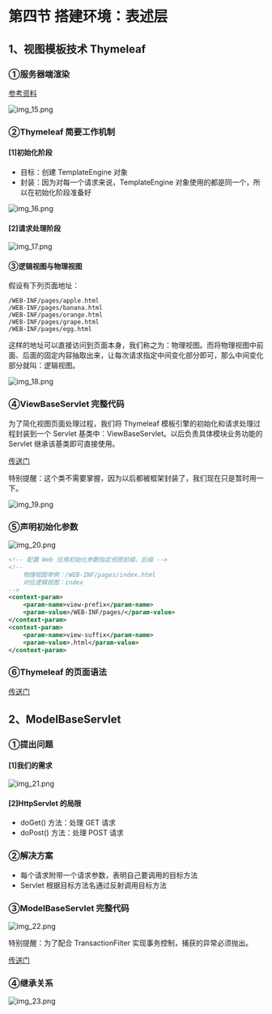 # 第四节 搭建环境：表述层

## 1、视图模板技术 Thymeleaf

### ①服务器端渲染

[参考资料](datum/后端工程师与前端工程师交互.md)

![img_15.png](picture/img_15.png)


### ②Thymeleaf 简要工作机制

#### [1]初始化阶段

* 目标：创建 TemplateEngine 对象
* 封装：因为对每一个请求来说，TemplateEngine 对象使用的都是同一个，所以在初始化阶段准备好

![img_16.png](picture/img_16.png)

#### [2]请求处理阶段

![img_17.png](picture/img_17.png)

#### ③逻辑视图与物理视图

假设有下列页面地址：

```text
/WEB-INF/pages/apple.html
/WEB-INF/pages/banana.html
/WEB-INF/pages/orange.html
/WEB-INF/pages/grape.html
/WEB-INF/pages/egg.html
```

这样的地址可以直接访问到页面本身，我们称之为：物理视图。而将物理视图中前面、后面的固定内容抽取出来，让每次请求指定中间变化部分即可，那么中间变化部分就叫：逻辑视图。

![img_18.png](picture/img_18.png)

### ④ViewBaseServlet 完整代码

为了简化视图页面处理过程，我们将 Thymeleaf 模板引擎的初始化和请求处理过程封装到一个 Servlet 基类中：ViewBaseServlet。以后负责具体模块业务功能的 Servlet 继承该基类即可直接使用。

[传送门](../../../pro05-demo-all-in-one/src/main/java/com/toxicant123/imperial/court/servlet/base/ViewBaseServlet.java)

特别提醒：这个类不需要掌握，因为以后都被框架封装了，我们现在只是暂时用一下。

![img_19.png](picture/img_19.png)

### ⑤声明初始化参数

![img_20.png](picture/img_20.png)

```xml
<!-- 配置 Web 应用初始化参数指定视图前缀、后缀 -->
<!-- 
    物理视图举例：/WEB-INF/pages/index.html
    对应逻辑视图：index
-->
<context-param>
    <param-name>view-prefix</param-name>
    <param-value>/WEB-INF/pages/</param-value>
</context-param>
<context-param>
    <param-name>view-suffix</param-name>
    <param-value>.html</param-value>
</context-param>
```

### ⑥Thymeleaf 的页面语法

[传送门](http://heavy_code_industry.gitee.io/code_heavy_industry/pro001-javaweb/lecture/chapter08)

## 2、ModelBaseServlet

### ①提出问题

#### [1]我们的需求

![img_21.png](picture/img_21.png)

#### [2]HttpServlet 的局限

* doGet() 方法：处理 GET 请求
* doPost() 方法：处理 POST 请求

### ②解决方案

* 每个请求附带一个请求参数，表明自己要调用的目标方法
* Servlet 根据目标方法名通过反射调用目标方法

### ③ModelBaseServlet 完整代码

![img_22.png](picture/img_22.png)

特别提醒：为了配合 TransactionFilter 实现事务控制，捕获的异常必须抛出。

[传送门](../../../pro05-demo-all-in-one/src/main/java/com/toxicant123/imperial/court/servlet/base/ModelBaseServlet.java)

### ④继承关系

![img_23.png](picture/img_23.png)